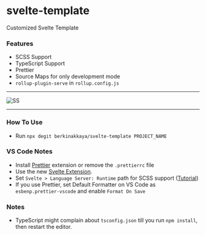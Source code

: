 # svelte-template

Customized Svelte Template

### Features

-   SCSS Support
-   TypeScript Support
-   Prettier
-   Source Maps for only development mode
-   `rollup-plugin-serve` in `rollup.config.js`

---

![SS](https://i.imgur.com/f8NcA12.png)

---

### How To Use

-   Run `npx degit berkinakkaya/svelte-template PROJECT_NAME`

### VS Code Notes

-   Install [Prettier](https://marketplace.visualstudio.com/items?itemName=esbenp.prettier-vscode) extension or remove the `.prettierrc` file
-   Use the new [Svelte Extension](https://marketplace.visualstudio.com/items?itemName=svelte.svelte-vscode).
-   Set `Svelte > Language Server: Runtime` path for SCSS support ([Tutorial](https://daveceddia.com/svelte-with-sass-in-vscode/))
-   If you use Prettier, set Default Formatter on VS Code as `esbenp.prettier-vscode` and enable `Format On Save`

### Notes

-   TypeScript might complain about `tsconfig.json` till you run `npm install`, then restart the editor.
